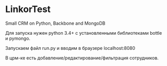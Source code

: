 # LinkorTest
Small CRM on Python, Backbone and MongoDB

Для запуска нужен python 3.4+ с установленными библиотеками bottle и pymongo.

Запускаем файл run.py и вводим в браузере localhost:8080

В црм-ке есть добавление/редактирование/фильтрация сотрудников.

